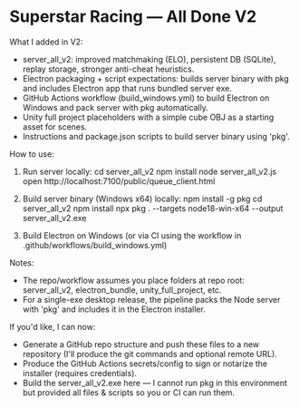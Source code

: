 
Superstar Racing — All Done V2
=============================

What I added in V2:
- server_all_v2: improved matchmaking (ELO), persistent DB (SQLite), replay storage, stronger anti-cheat heuristics.
- Electron packaging + script expectations: builds server binary with pkg and includes Electron app that runs bundled server exe.
- GitHub Actions workflow (build_windows.yml) to build Electron on Windows and pack server with pkg automatically.
- Unity full project placeholders with a simple cube OBJ as a starting asset for scenes.
- Instructions and package.json scripts to build server binary using 'pkg'.

How to use:
1. Run server locally:
   cd server_all_v2
   npm install
   node server_all_v2.js
   open http://localhost:7100/public/queue_client.html

2. Build server binary (Windows x64) locally:
   npm install -g pkg
   cd server_all_v2
   npm install
   npx pkg . --targets node18-win-x64 --output server_all_v2.exe

3. Build Electron on Windows (or via CI using the workflow in .github/workflows/build_windows.yml)

Notes:
- The repo/workflow assumes you place folders at repo root: server_all_v2, electron_bundle, unity_full_project, etc.
- For a single-exe desktop release, the pipeline packs the Node server with 'pkg' and includes it in the Electron installer.

If you'd like, I can now:
- Generate a GitHub repo structure and push these files to a new repository (I'll produce the git commands and optional remote URL).
- Produce the GitHub Actions secrets/config to sign or notarize the installer (requires credentials).
- Build the server_all_v2.exe here — I cannot run pkg in this environment but provided all files & scripts so you or CI can run them.
